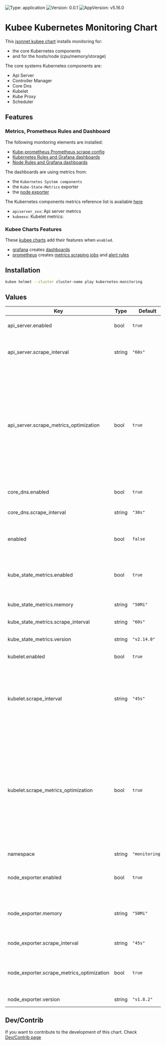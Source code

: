 

[//]: # (README.md generated by gotmpl. DO NOT EDIT.)

![Type: application](https://img.shields.io/badge/Type-application-informational?style=flat-square) ![Version: 0.0.1](https://img.shields.io/badge/Version-0.0.1-informational?style=flat-square) ![AppVersion: v5.16.0](https://img.shields.io/badge/AppVersion-v5.16.0-informational?style=flat-square)

# Kubee Kubernetes Monitoring Chart

This [jsonnet kubee chart](../../docs/site/jsonnet-chart.md) installs monitoring
for:
* the core Kubernetes components
* and for the hosts/node (cpu/memory/storage)

The core systems Kubernetes components are:
* Api Server
* Controller Manager
* Core Dns
* Kubelet
* Kube Proxy
* Scheduler

## Features

### Metrics, Prometheus Rules and Dashboard

The following monitoring elements are installed:
* [Kube-prometheus Prometheus scrape config](https://github.com/prometheus-operator/kube-prometheus)
* [Kubernetes Rules and Grafana dashboards](https://monitoring.mixins.dev/kubernetes/)
* [Node Rules and Grafana dashboards](https://monitoring.mixins.dev/node-exporter/#dashboards)

The dashboards are using metrics from:
* the `Kubernetes System components`
* the `Kube-State-Metrics` exporter
* the [node exporter](https://github.com/prometheus/node_exporter)

The Kubernetes components metrics reference list is available [here](https://kubernetes.io/docs/reference/instrumentation/metrics/)
* `apiserver_xxx`: Api server metrics
* `kubeexx`: Kubelet metrics:

### Kubee Charts Features

  These [kubee charts](../../docs/site/kubee-helmet-chart.md) add their features when `enabled`.

* [grafana](../grafana/README.md) creates [dashboards](https://grafana.com/grafana/dashboards/)
* [prometheus](../prometheus/README.md) creates [metrics scraping jobs](https://prometheus.io/docs/concepts/jobs_instances/) and [alert rules](https://prometheus.io/docs/prometheus/latest/configuration/alerting_rules/)

## Installation

```bash
kubee helmet --cluster cluster-name play kubernetes-monitoring
```

## Values

| Key | Type | Default | Description |
|-----|------|---------|-------------|
| api_server.enabled | bool | `true` | Enable Api Server monitoring |
| api_server.scrape_interval | string | `"60s"` | Scrape Interval (Normal default was 30s and 5s for sli) |
| api_server.scrape_metrics_optimization | bool | `true` | Metrics Optimization. For memory and cost optimization, low level metrics are dropped For api server, Buckets metrics are high cardinality metrics that are not used in alerting but in debugging and consume a lot of memory |
| core_dns.enabled | bool | `true` | Enable Core DNS monitoring |
| core_dns.scrape_interval | string | `"30s"` | Scrape Interval (normal default was 15s) |
| enabled | bool | `false` | Boolean to indicate that this chart is or will be installed in the cluster |
| kube_state_metrics.enabled | bool | `true` | Enable [Kube State Metrics Exporter](https://github.com/kubernetes/kube-state-metrics). It exports apps/functional state metrics. |
| kube_state_metrics.memory | string | `"50Mi"` | The max memory of the exporter |
| kube_state_metrics.scrape_interval | string | `"60s"` | The scrape interval |
| kube_state_metrics.version | string | `"v2.14.0"` | [Kube State Metrics Version](https://github.com/kubernetes/kube-state-metrics/releases) |
| kubelet.enabled | bool | `true` | Enable kubelet monitoring |
| kubelet.scrape_interval | string | `"45s"` | Scrape interval. Why 45s. Headlamp uses a CPU rate functon over 1 minutes If the scrape interval is above 1m, there is no data returned |
| kubelet.scrape_metrics_optimization | bool | `true` | Metrics Optimization. For memory and cost optimization, low level metrics are dropped For api server, Buckets metrics are high cardinality metrics that are not used in alerting but in debugging and consume a lot of memory |
| namespace | string | `"monitoring"` | The installation namespace |
| node_exporter.enabled | bool | `true` | Enable [Node Exporter](https://github.com/prometheus/node_exporter) It will gather server resources metrics |
| node_exporter.memory | string | `"50Mi"` | Max memory of the exporter (On Kube Prometheus, it was set to 180Mi) |
| node_exporter.scrape_interval | string | `"45s"` | Scrape Interval (Default was 15s) |
| node_exporter.scrape_metrics_optimization | bool | `true` | Memory and cost optimization. Low levels metrics are dropped |
| node_exporter.version | string | `"v1.8.2"` | [Node Exporter Version](https://github.com/prometheus/node_exporter/releases) |

## Dev/Contrib

If you want to contribute to the development of this chart. Check [Dev/Contrib page](contrib/contrib.md)

